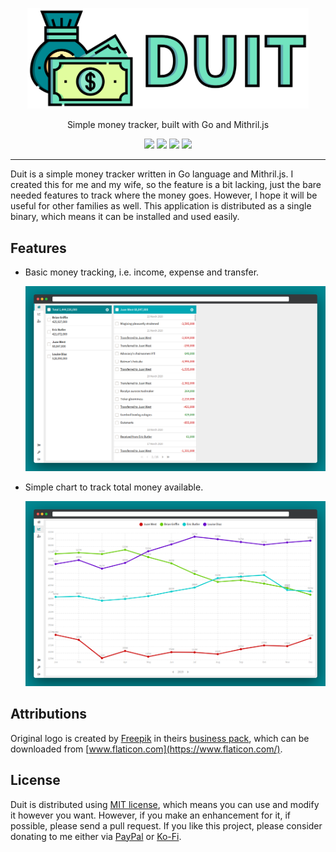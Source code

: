 <p align="center">
	<img src="https://raw.githubusercontent.com/RadhiFadlillah/duit/master/docs/readme/logo.png" alt="Duit" width="450">
</p>
<p align="center">Simple money tracker, built with Go and Mithril.js</p>
<p align="center">
	<a href="https://choosealicense.com/licenses/mit"><img src="https://img.shields.io/static/v1?label=license&message=MIT&color=5fa6b0"></a>
	<a href="https://goreportcard.com/report/github.com/RadhiFadlillah/duit"><img src="https://goreportcard.com/badge/github.com/RadhiFadlillah/duit"></a>
	<a href="https://www.paypal.me/RadhiFadlillah"><img src="https://img.shields.io/static/v1?label=donate&message=PayPal&color=00457C&logo=paypal"></a>
	<a href="https://ko-fi.com/radhifadlillah"><img src="https://img.shields.io/static/v1?label=donate&message=Ko-fi&color=F16061&logo=ko-fi"></a>
</p>

---

Duit is a simple money tracker written in Go language and Mithril.js. I created this for me and my wife, so the feature is a bit lacking, just the bare needed features to track where the money goes. However, I hope it will be useful for other families as well. This application is distributed as a single binary, which means it can be installed and used easily.

## Features

- Basic money tracking, i.e. income, expense and transfer.

   ![Basic money tracking](https://raw.githubusercontent.com/RadhiFadlillah/duit/master/docs/readme/basic-list.png)

- Simple chart to track total money available.

   ![Simple chart](https://raw.githubusercontent.com/RadhiFadlillah/duit/master/docs/readme/simple-chart.png)

## Attributions

Original logo is created by [Freepik](https://www.flaticon.com/authors/freepik) in theirs [business pack](https://www.flaticon.com/packs/business-471), which can be downloaded from [www.flaticon.com](https://www.flaticon.com/).

## License

Duit is distributed using [MIT license](https://choosealicense.com/licenses/mit/), which means you can use and modify it however you want. However, if you make an enhancement for it, if possible, please send a pull request. If you like this project, please consider donating to me either via [PayPal](https://www.paypal.me/RadhiFadlillah) or [Ko-Fi](https://ko-fi.com/radhifadlillah).
